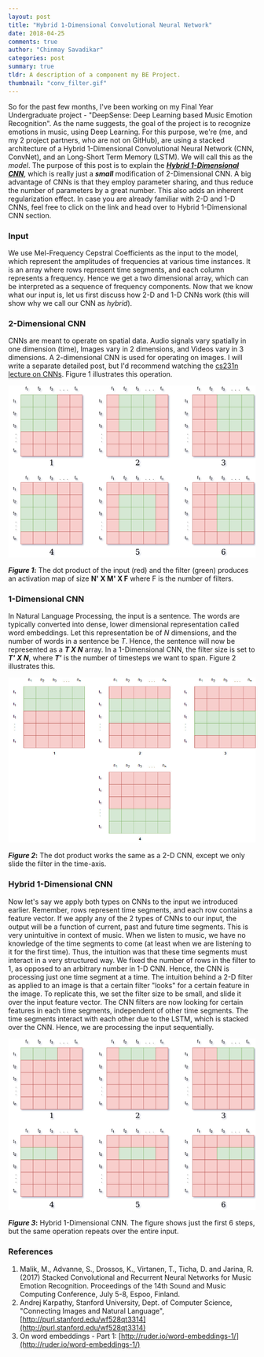 ```yaml
---
layout: post
title: "Hybrid 1-Dimensional Convolutional Neural Network"
date: 2018-04-25
comments: true
author: "Chinmay Savadikar"
categories: post
summary: true
tldr: A description of a component my BE Project.
thumbnail: "conv_filter.gif"
---
```


<link href="/assets/hybrid/style.css" rel="stylesheet">

So for the past few months, I've been working on my Final Year Undergraduate project - "DeepSense: Deep Learning based Music Emotion Recognition".
As the name suggests, the goal of the project is to recognize emotions in music, using Deep Learning. For this purpose, we're (me, and my 2 project partners, who are not on GitHub),
are using a stacked architecture of a Hybrid 1-Dimensional Convolutional Neural Network (CNN, ConvNet), and an Long-Short Term Memory (LSTM). We will call this as the *model*.
The purpose of this post is to explain the [***Hybrid 1-Dimensional CNN***](#hybrid-1-dimensional-cnn), which is really just a ***small*** modification of 2-Dimensional CNN. A big advantage of
CNNs is that they employ parameter sharing, and thus reduce the number of parameters by a great number. This also adds an inherent regularization effect. In case you are already familiar with 2-D and 1-D CNNs, feel free to click on the link and head over to Hybrid 1-Dimensional CNN section.

### Input
We use Mel-Frequency Cepstral Coefficients as the input to the model, which represent the amplitudes of frequencies at various time instances. It is an array where rows represent time segments, and each column represents a frequency. Hence we get a two dimensional array, which can be interpreted as a sequence of frequency components. 
Now that we know what our input is, let us first discuss how 2-D and 1-D CNNs work (this will show why we call our CNN as *hybrid*).
 
### 2-Dimensional CNN
CNNs are meant to operate on spatial data. Audio signals vary spatially in one dimension (time), Images vary in 2 dimensions, and Videos vary in 3 dimensions. A 2-dimensional CNN is used for operating on images. I will write a separate detailed post, but I'd recommend watching the [cs231n](http://cs231n.stanford.edu/) [lecture on CNNs](https://youtu.be/bNb2fEVKeEo?list=PL3FW7Lu3i5JvHM8ljYj-zLfQRF3EO8sYv). Figure 1 illustrates this operation.

<div class="row md-img-container">
	<div class="col md-imgs">
		<div class="row">
			<img class="img-fluid" src="/assets/hybrid/2D_cnn1.png">
		</div>
		<div class="row">
			<p><b><i>Figure 1</i>:</b> The dot product of the input (red) and the filter (green) produces an activation map of size <b>N' X M' X F</b> where F is the number of filters.</p>
		</div>
	</div>
</div>

### 1-Dimensional CNN
In Natural Language Processing, the input is a sentence. The words are typically converted into dense, lower dimensional representation called word embeddings.
Let this representation be of *N* dimensions, and the number of words in a sentence be *T*. Hence, the sentence will now be represented as a ***T X N*** array. In a 1-Dimensional
CNN, the filter size is set to ***T' X N***, where ***T'*** is the number of timesteps we want to span. Figure 2 illustrates this.

<div class="row md-img-container">
	<div class="col md-imgs">
		<div class="row">
			<img class="img-fluid" src="/assets/hybrid/1d_cnn.jpg">
		</div>
		<div class="row">
			<p><b><i>Figure 2</i>:</b> The dot product works the same as a 2-D CNN, except we only slide the filter in the time-axis.</p>
		</div>
	</div>
</div>


### Hybrid 1-Dimensional CNN
Now let's say we apply both types on CNNs to the input we introduced earlier. Remember, rows represent time segments, and each row contains a feature vector.
If we apply any of the 2 types of CNNs to our input, the output will be a function of current, past and future time segments. This is very unintuitive in context of music.
When we listen to music, we have no knowledge of the time segments to come (at least when we are listening to it for the first time). Thus, the intuition was that these
time segments must interact in a very structured way. We fixed the number of rows in the filter to 1, as opposed to an arbitrary number in 1-D CNN. Hence, the CNN is processing just one time segment at a time.
The intuition behind a 2-D filter as applied to an image is that a certain filter "looks" for a certain feature in the image. To replicate this, we set the filter size to be small, and slide it over the input feature vector.
The CNN filters are now looking for certain features in each time segments, independent of other time segments. The time segments interact with each other due to the LSTM, which is stacked over the CNN. Hence, we are processing the input sequentially.

<div class="row md-img-container">
	<div class="col md-imgs">
		<div class="row">
			<img class="img-fluid" src="/assets/hybrid/hybrid_1D_cnn.png">
		</div>
		<div class="row">
			<p><b><i>Figure 3</i>:</b> Hybrid 1-Dimensional CNN. The figure shows just the first 6 steps, but the same operation repeats over the entire input.</p>
		</div>
	</div>
</div>

### References
1. Malik, M., Advanne, S., Drossos, K., Virtanen, T., Ticha, D. and Jarina, R. (2017) Stacked Convolutional and Recurrent Neural Networks for Music Emotion Recognition. Proceedings of the 14th Sound and Music Computing Conference, July 5-8, Espoo, Finland.
2. Andrej Karpathy, Stanford University, Dept. of Computer Science, "Connecting Images and Natural Language", [http://purl.stanford.edu/wf528qt3314](http://purl.stanford.edu/wf528qt3314)
3. On word embeddings - Part 1: [http://ruder.io/word-embeddings-1/](http://ruder.io/word-embeddings-1/)

